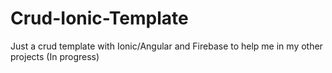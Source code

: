 # Crud-Ionic-Template

Just a crud template with Ionic/Angular and Firebase to help me in my other projects (In progress)
